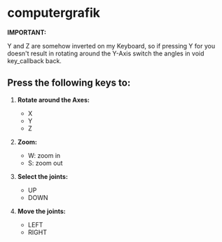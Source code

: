 # computergrafik

**IMPORTANT:** 

Y and Z are somehow inverted on my Keyboard, so if pressing Y for you doesn't result in rotating around the Y-Axis switch the angles 
in void key_callback back.

## Press the following keys to:

1. **Rotate around the Axes:**
     * X
     * Y
     * Z
  
2. **Zoom:**
     * W: zoom in
     * S: zoom out
  
3. **Select the joints:**
     * UP
     * DOWN
  
4. **Move the joints:**
     * LEFT
     * RIGHT
